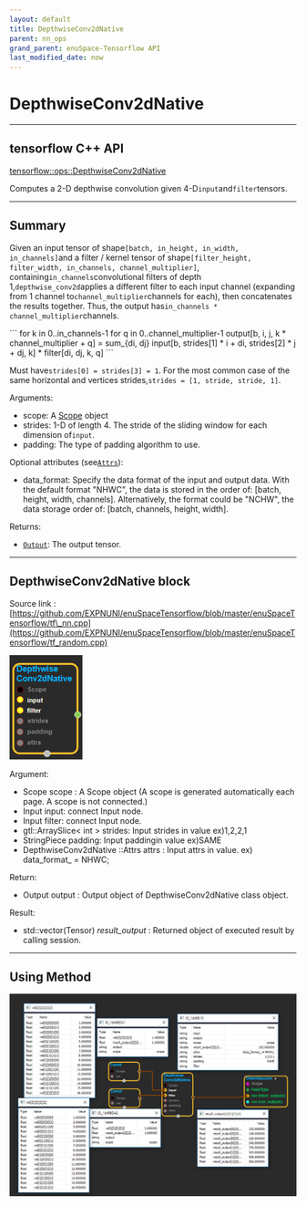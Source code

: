 ```yaml
--- 
layout: default 
title: DepthwiseConv2dNative 
parent: nn_ops 
grand_parent: enuSpace-Tensorflow API 
last_modified_date: now 
--- 
```


# DepthwiseConv2dNative

---

## tensorflow C++ API

[tensorflow::ops::DepthwiseConv2dNative](https://www.tensorflow.org/api_docs/cc/class/tensorflow/ops/depthwise-conv2d-native)

Computes a 2-D depthwise convolution given 4-D`input`and`filter`tensors.

---

## Summary

Given an input tensor of shape`[batch, in_height, in_width, in_channels]`and a filter / kernel tensor of shape`[filter_height, filter_width, in_channels, channel_multiplier]`, containing`in_channels`convolutional filters of depth 1,`depthwise_conv2d`applies a different filter to each input channel \(expanding from 1 channel to`channel_multiplier`channels for each\), then concatenates the results together. Thus, the output has`in_channels * channel_multiplier`channels.

\`\`\` for k in 0..in\_channels-1 for q in 0..channel\_multiplier-1 output\[b, i, j, k \* channel\_multiplier + q\] = sum\_{di, dj} input\[b, strides\[1\] \* i + di, strides\[2\] \* j + dj, k\] \* filter\[di, dj, k, q\] \`\`\`

Must have`strides[0] = strides[3] = 1`. For the most common case of the same horizontal and vertices strides,`strides = [1, stride, stride, 1]`.

Arguments:

* scope: A [Scope](https://www.tensorflow.org/api_docs/cc/class/tensorflow/scope.html#classtensorflow_1_1_scope) object
* strides: 1-D of length 4. The stride of the sliding window for each dimension of`input`.
* padding: The type of padding algorithm to use.

Optional attributes \(see[`Attrs`](https://www.tensorflow.org/api_docs/cc/struct/tensorflow/ops/depthwise-conv2d-native/attrs.html#structtensorflow_1_1ops_1_1_depthwise_conv2d_native_1_1_attrs)\):

* data\_format: Specify the data format of the input and output data. With the default format "NHWC", the data is stored in the order of: \[batch, height, width, channels\]. Alternatively, the format could be "NCHW", the data storage order of: \[batch, channels, height, width\].

Returns:

* [`Output`](https://www.tensorflow.org/api_docs/cc/class/tensorflow/output.html#classtensorflow_1_1_output): The output tensor.

---

## DepthwiseConv2dNative  block

Source link : [https://github.com/EXPNUNI/enuSpaceTensorflow/blob/master/enuSpaceTensorflow/tf\_nn.cpp](https://github.com/EXPNUNI/enuSpaceTensorflow/blob/master/enuSpaceTensorflow/tf_random.cpp)

![](../assets/nn-ops/DepthwiseConv2dNative1.jpg)

Argument:

* Scope scope : A Scope object \(A scope is generated automatically each page. A scope is not connected.\)
* Input input: connect  Input node.
* Input filter: connect  Input node.
* gtl::ArraySlice&lt; int &gt; strides: Input strides in value ex\)1,2,2,1
* StringPiece padding: Input paddingin value ex\)SAME
* DepthwiseConv2dNative  ::Attrs attrs : Input attrs in value. ex\) data\_format\_ = NHWC;

Return:

* Output output : Output object of DepthwiseConv2dNative class object.

Result:

* std::vector\(Tensor\) _result\_output_ : Returned object of executed result by calling session.

---

## Using Method

![](../assets/nn-ops/DepthwiseConv2dNative2.jpg)

